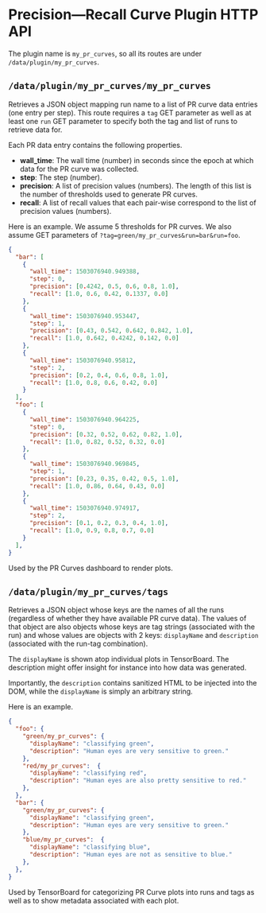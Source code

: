 # Precision—Recall Curve Plugin HTTP API

The plugin name is `my_pr_curves`, so all its routes are under
`/data/plugin/my_pr_curves`.

## `/data/plugin/my_pr_curves/my_pr_curves`

Retrieves a JSON object mapping run name to a list of PR curve data entries (one
entry per step). This route requires a `tag` GET parameter as well as at least
one `run` GET parameter to specify both the tag and list of runs to retrieve
data for.

Each PR data entry contains the following properties.

* **wall_time**: The wall time (number) in seconds since the epoch at which data
  for the PR curve was collected.
* **step**: The step (number).
* **precision**: A list of precision values (numbers). The length of this list
  is the number of thresholds used to generate PR curves.
* **recall**: A list of recall values that each pair-wise correspond to the list
  of precision values (numbers).

Here is an example. We assume 5 thresholds for PR curves. We also assume GET
parameters of `?tag=green/my_pr_curves&run=bar&run=foo`.

```json
{
  "bar": [
    {
      "wall_time": 1503076940.949388,
      "step": 0,
      "precision": [0.4242, 0.5, 0.6, 0.8, 1.0],
      "recall": [1.0, 0.6, 0.42, 0.1337, 0.0]
    },
    {
      "wall_time": 1503076940.953447,
      "step": 1,
      "precision": [0.43, 0.542, 0.642, 0.842, 1.0],
      "recall": [1.0, 0.642, 0.4242, 0.142, 0.0]
    },
    {
      "wall_time": 1503076940.95812,
      "step": 2,
      "precision": [0.2, 0.4, 0.6, 0.8, 1.0],
      "recall": [1.0, 0.8, 0.6, 0.42, 0.0]
    }
  ],
  "foo": [
    {
      "wall_time": 1503076940.964225,
      "step": 0,
      "precision": [0.32, 0.52, 0.62, 0.82, 1.0],
      "recall": [1.0, 0.82, 0.52, 0.32, 0.0]
    },
    {
      "wall_time": 1503076940.969845,
      "step": 1,
      "precision": [0.23, 0.35, 0.42, 0.5, 1.0],
      "recall": [1.0, 0.86, 0.64, 0.43, 0.0]
    },
    {
      "wall_time": 1503076940.974917,
      "step": 2,
      "precision": [0.1, 0.2, 0.3, 0.4, 1.0],
      "recall": [1.0, 0.9, 0.8, 0.7, 0.0]
    }
  ],
}
```

Used by the PR Curves dashboard to render plots.

## `/data/plugin/my_pr_curves/tags`

Retrieves a JSON object whose keys are the names of all the runs (regardless of
whether they have available PR curve data). The values of that object are also
objects whose keys are tag strings (associated with the run) and whose values
are objects with 2 keys: `displayName` and `description` (associated with the
run-tag combination).

The `displayName` is shown atop individual plots in TensorBoard. The description
might offer insight for instance into how data was generated.

Importantly, the `description` contains sanitized HTML to be injected into the
DOM, while the `displayName` is simply an arbitrary string.

Here is an example.

```json
{
  "foo": {
    "green/my_pr_curves": {
      "displayName": "classifying green",
      "description": "Human eyes are very sensitive to green."
    },
    "red/my_pr_curves":  {
      "displayName": "classifying red",
      "description": "Human eyes are also pretty sensitive to red."
    },
  },
  "bar": {
    "green/my_pr_curves": {
      "displayName": "classifying green",
      "description": "Human eyes are very sensitive to green."
    },
    "blue/my_pr_curves":  {
      "displayName": "classifying blue",
      "description": "Human eyes are not as sensitive to blue."
    },
  },
}
```

Used by TensorBoard for categorizing PR Curve plots into runs and tags as well
as to show metadata associated with each plot.
